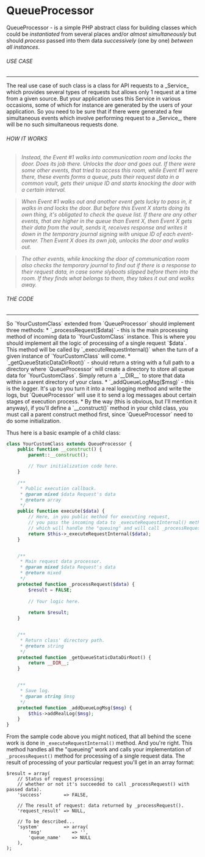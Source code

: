 # QueueProcessor
QueueProcessor - is a simple PHP abstract class for building classes which could be _instantiated_ from several places and/or _almost simultaneously_ but should _process_ passed into them data _successively_ (one by one) _between all instances_.

###### USE CASE
<hr/>
The real use case of such class is a class for API requests to a _Service_ which provides several types of requests but allows only 1 request at a time from a given source. But your application uses this Service in various occasions, some of which for instance are generated by the users of your application. So you need to be sure that if there were generated a few simultaneous events which involve performing request to a _Service_, there will be no such simultaneous requests done.

###### HOW IT WORKS
><em>Instead, the Event #1 walks into communication room and locks the door. Does its job there. Unlocks the door and goes out. If there were some other events, that tried to access this room, while Event #1 were there, these events forms a queue, puts their request data in a common vault, gets their unique ID and starts knocking the door with a certain interval.</em>

><em>When Event #1 walks out and another event gets lucky to pass in, it walks in and locks the door. But before this Event X starts doing its own thing, it's obligated to check the queue list. If there are any other events, that are higher in the queue than Event X, then Event X gets their data from the vault, sends it, receives response and writes it down in the temporary journal signing with unique ID of each event-owner. Then Event X does its own job, unlocks the door and walks out.</em>

><em>The other events, while knocking the door of communication room also checks the temporary journal to find out if there is a response to their request data, in case some slyboots slipped before them into the room. If they finds what belongs to them, they takes it out and walks away.</em>

###### THE CODE
<hr/>
So `YourCustomClass` extended from `QueueProcessor` should implement three methods:
* `_processRequest($data)` - this is the main processing method of incoming data to `YourCustomClass` instance. This is where you should implement all the logic of processing of a single request `$data`. This method will be called by `_executeRequestInternal()` when the turn of a given instance of `YourCustomClass` will come.
* `_getQueueStaticDataDirRoot()` - should return a string with a full path to a directory where `QueueProcessor` will create a directory to store all queue data for `YourCustomClass`. Simply return a `__DIR__` to store that data within a parent directory of your class.
* `_addQueueLogMsg($msg)` - this is the logger. It's up to you turn it into a real logging method and write the logs, but `QueueProcessor` will use it to send a log messages about certain stages of execution process.
* By the way (this is obvious, but I'll mention it anyway), if you'll define a `__construct()` method in your child class, you must call a parent construct method first, since `QueueProcessor` need to do some initialization.

Thus here is a basic example of a child class:
```PHP
class YourCustomClass extends QueueProcessor {
    public function __construct() {
        parent::__construct();

        // Your initialization code here.
    }

    /**
     * Public execution callback.
     * @param mixed $data Request's data
     * @return array
     */
    public function execute($data) {
        // Here, in you public method for executing request,
        // you pass the incoming data to _executeRequestInternal() method,
        // which will handle the "queuing" and will call _processRequest() method.
        return $this->_executeRequestInternal($data);
    }


    /**
     * Main request data processor.
     * @param mixed $data Request's data
     * @return mixed
     */
    protected function _processRequest($data) {
        $result = FALSE;
        
        // Your logic here.
        
        return $result;
    }


    /**
     * Return class' directory path.
     * @return string
     */
    protected function _getQueueStaticDataDirRoot() {
        return __DIR__;
    }


    /**
     * Save log.
     * @param string $msg
     */
    protected function _addQueueLogMsg($msg) {
        $this->addRealLog($msg);
    }
}
```

From the sample code above you might noticed, that all behind the scene work is done in `_executeRequestInternal()` method. And you're right. This method handles all the "queueing" work and calls your implementation of `_processRequest()` method for processing of a single request data. The result of processing of your particular request you'll get in an array format:
```
$result = array(
    // Status of request processing:
    // whether or not it's succeeded to call _processRequest() with passed data).
    'success'        => FALSE,

    // The result of request: data returned by _processRequest().
    'request_result' => NULL,

    // To be described...
    'system'         => array(
        'msg'           => '',
        'queue_name'    => NULL
    ),
);
```